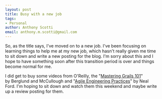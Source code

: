 ```yaml
--- 
layout: post
title: Busy with a new job
tags: 
- Personal
author: Anthony Scotti
email: anthony.m.scotti@gmail.com
---
```

So, as the title says, I've moved on to a new job. I've been focusing on learning things to help me at my new job, which hasn't really given me time to sit down and write a new posting for the blog. I'm sorry about this and I hope to have something soon after this transition period is over and things become normal for me.

I did get to buy some videos from O'Reilly, the "[Mastering Grails 101](http://shop.oreilly.com/product/0636920024798.do)" by Berglund and McCullough and "[Agile Engineering Practices](http://shop.oreilly.com/product/0636920020271.do)" by Neal Ford. I'm hoping to sit down and watch them this weekend and maybe write up a review posting for them.